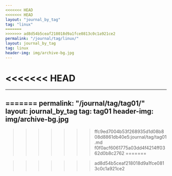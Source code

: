 ```yaml
---
<<<<<<< HEAD
<<<<<<< HEAD
layout: "journal_by_tag"
tag: "linux"
=======
>>>>>>> ad8d54b5ceaf218018d9a1fce0813c0c1a921ce2
permalink: "/journal/tag/linux/"
layout: journal_by_tag
tag: linux
header-img: img/archive-bg.jpg
---
```

<<<<<<< HEAD
=======
---

=======
permalink: "/journal/tag/tag01/"
layout: journal_by_tag
tag: tag01
header-img: img/archive-bg.jpg
---

>>>>>>> ffc9ed7004b53f268935d1d08b808d8861db40e5:journal/tag/tag01.md
>>>>>>> f0f0acf6061775a03dd4f4214ff0362d0b8c2762
=======

>>>>>>> ad8d54b5ceaf218018d9a1fce0813c0c1a921ce2
